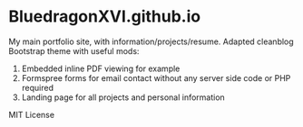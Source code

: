# BluedragonXVI.github.io

My main portfolio site, with information/projects/resume. Adapted cleanblog Bootstrap theme with useful mods:

1. Embedded inline PDF viewing for example
2. Formspree forms for email contact without any server side code or PHP required
3. Landing page for all projects and personal information

MIT License

